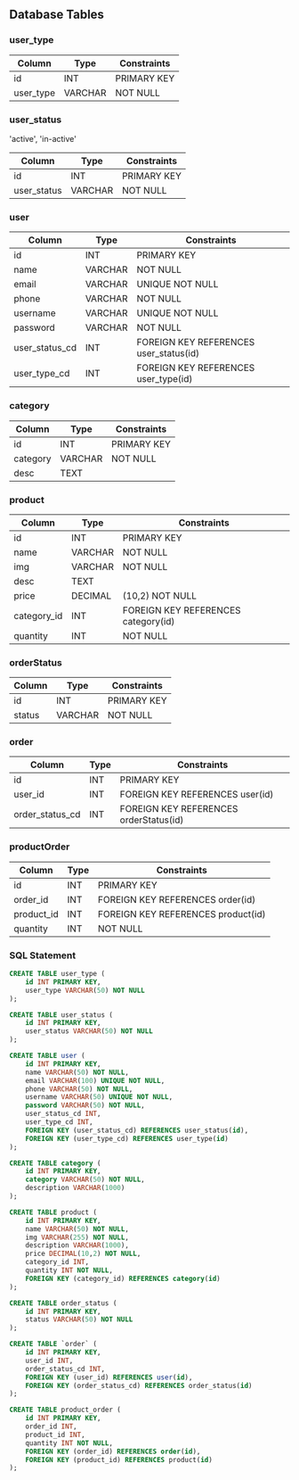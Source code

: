 ## Database Tables 

### user_type

| Column | Type    | Constraints |
|--------|---------|-------------|
| id     | INT     | PRIMARY KEY |
| user_type   | VARCHAR | NOT NULL    |

### user_status
'active', 'in-active'

| Column | Type    | Constraints |
|--------|---------|-------------|
| id | INT | PRIMARY KEY |
| user_status | VARCHAR | NOT NULL |

### user

| Column   | Type    | Constraints                       |
|----------|---------|-----------------------------------|
| id       | INT     | PRIMARY KEY                       |
| name     | VARCHAR | NOT NULL                          |
| email    | VARCHAR | UNIQUE NOT NULL                   |
| phone    | VARCHAR | NOT NULL                          |
| username | VARCHAR | UNIQUE NOT NULL                   |
| password | VARCHAR | NOT NULL                          |
| user_status_cd   | INT    | FOREIGN KEY REFERENCES user_status(id)     |
| user_type_cd     | INT     | FOREIGN KEY REFERENCES user_type(id)|

### category

| Column   | Type    | Constraints |
|----------|---------|-------------|
| id       | INT     | PRIMARY KEY |
| category | VARCHAR | NOT NULL    |
| desc     | TEXT    |             |

### product

| Column     | Type    | Constraints                               |
|------------|---------|-------------------------------------------|
| id         | INT     | PRIMARY KEY                               |
| name       | VARCHAR | NOT NULL                                  |
| img        | VARCHAR | NOT NULL                                  |
| desc       | TEXT    |                                           |
| price      | DECIMAL | (10,2) NOT NULL                            |
| category_id | INT     | FOREIGN KEY REFERENCES category(id)       |
| quantity | INT | NOT NULL |


### orderStatus

| Column | Type    | Constraints |
|--------|---------|-------------|
| id     | INT     | PRIMARY KEY |
| status | VARCHAR | NOT NULL    |

### order

| Column      | Type | Constraints                                      |
|-------------|------|--------------------------------------------------|
| id          | INT  | PRIMARY KEY                                      |
| user_id      | INT  | FOREIGN KEY REFERENCES user(id)                   |
| order_status_cd | INT  | FOREIGN KEY REFERENCES orderStatus(id)            |

### productOrder

| Column    | Type | Constraints                                         |
|-----------|------|-----------------------------------------------------|
| id        | INT  | PRIMARY KEY                                         |
| order_id   | INT  | FOREIGN KEY REFERENCES order(id)                     |
| product_id | INT  | FOREIGN KEY REFERENCES product(id)                   |
| quantity  | INT  | NOT NULL                                            |

### SQL Statement

```SQL
CREATE TABLE user_type (
    id INT PRIMARY KEY,
    user_type VARCHAR(50) NOT NULL
);

CREATE TABLE user_status (
    id INT PRIMARY KEY,
    user_status VARCHAR(50) NOT NULL
);

CREATE TABLE user (
    id INT PRIMARY KEY,
    name VARCHAR(50) NOT NULL,
    email VARCHAR(100) UNIQUE NOT NULL,
    phone VARCHAR(50) NOT NULL,
    username VARCHAR(50) UNIQUE NOT NULL,
    password VARCHAR(50) NOT NULL,
    user_status_cd INT,
    user_type_cd INT,
    FOREIGN KEY (user_status_cd) REFERENCES user_status(id),
    FOREIGN KEY (user_type_cd) REFERENCES user_type(id)
);

CREATE TABLE category (
    id INT PRIMARY KEY,
    category VARCHAR(50) NOT NULL,
    description VARCHAR(1000)
);

CREATE TABLE product (
    id INT PRIMARY KEY,
    name VARCHAR(50) NOT NULL,
    img VARCHAR(255) NOT NULL,
    description VARCHAR(1000),
    price DECIMAL(10,2) NOT NULL,
    category_id INT,
    quantity INT NOT NULL,
    FOREIGN KEY (category_id) REFERENCES category(id)
);

CREATE TABLE order_status (
    id INT PRIMARY KEY,
    status VARCHAR(50) NOT NULL
);

CREATE TABLE `order` (
    id INT PRIMARY KEY,
    user_id INT,
    order_status_cd INT,
    FOREIGN KEY (user_id) REFERENCES user(id),
    FOREIGN KEY (order_status_cd) REFERENCES order_status(id)
);

CREATE TABLE product_order (
    id INT PRIMARY KEY,
    order_id INT,
    product_id INT,
    quantity INT NOT NULL,
    FOREIGN KEY (order_id) REFERENCES order(id),
    FOREIGN KEY (product_id) REFERENCES product(id)
);